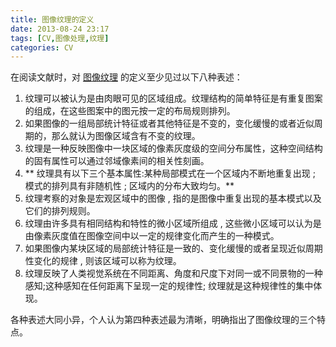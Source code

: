 ```yaml
---
title: 图像纹理的定义
date: 2013-08-24 23:17
tags: [CV,图像处理,纹理]
categories: CV
---
```

在阅读文献时，对 [图像纹理](http://en.wikipedia.org/wiki/Image_texture) 的定义至少见过以下八种表述：
<!--more-->
1.  纹理可以被认为是由肉眼可见的区域组成。纹理结构的简单特征是有重复图案的组成，在这些图案中的图元按一定的布局规则排列。
2.  如果图像的一组局部统计特征或者其他特征是不变的，变化缓慢的或者近似周期的，那么就认为图像区域含有不变的纹理。
3.  纹理是一种反映图像中一块区域的像素灰度级的空间分布属性，这种空间结构的固有属性可以通过邻域像素间的相关性刻画。
4.  ** 纹理具有以下三个基本属性:某种局部模式在一个区域内不断地重复出现 ; 模式的排列具有非随机性 ; 区域内的分布大致均匀。**
5.  纹理考察的对象是宏观区域中的图像 , 指的是图像中重复出现的基本模式以及它们的排列规则。
6.  纹理由许多具有相同结构和特性的微小区域所组成 , 这些微小区域可以认为是由像素灰度值在图像空间中以一定的规律变化而产生的一种模式。
7.  如果图像内某块区域的局部统计特征是一致的、变化缓慢的或者呈现近似周期性变化的规律 , 则该区域可以称为纹理。
8.  纹理反映了人类视觉系统在不同距离、角度和尺度下对同一或不同景物的一种感知;这种感知在任何距离下呈现一定的规律性; 纹理就是这种规律性的集中体现。

各种表述大同小异，个人认为第四种表述最为清晰，明确指出了图像纹理的三个特点。